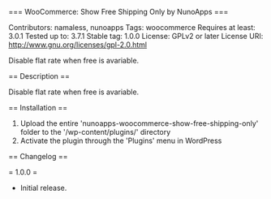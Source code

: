 === WooCommerce: Show Free Shipping Only by NunoApps ===

Contributors: namaless, nunoapps
Tags: woocommerce
Requires at least: 3.0.1
Tested up to: 3.7.1
Stable tag: 1.0.0
License: GPLv2 or later
License URI: http://www.gnu.org/licenses/gpl-2.0.html

Disable flat rate when free is avariable.

== Description ==

Disable flat rate when free is avariable.

== Installation ==

1. Upload the entire 'nunoapps-woocommerce-show-free-shipping-only' folder to the '/wp-content/plugins/' directory
2. Activate the plugin through the 'Plugins' menu in WordPress

== Changelog ==

= 1.0.0 =
* Initial release.